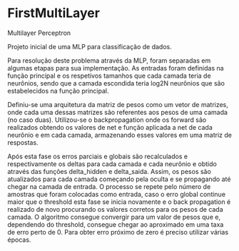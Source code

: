 # FirstMultiLayer
Multilayer Perceptron

Projeto inicial de uma MLP para classificação de dados.

Para resolução deste problema através da MLP, foram separadas em algumas etapas para sua implementação. As entradas foram definidas na função principal e os respetivos tamanhos que cada camada teria de neurônios, sendo que a camada escondida teria log2N neurônios que são
estabelecidos na função principal.

Definiu-se uma arquitetura da matriz de pesos como um vetor de matrizes, onde cada uma dessas matrizes são referentes aos pesos de uma camada (no caso duas). Utilizou-se o backpropagation onde os forward são realizados obtendo os valores de net e função aplicada a net de cada neurônio e em cada camada, armazenando esses valores em uma matriz de respostas.

Após esta fase os erros parciais e globais são recalculados e respectivamente os deltas para cada camada e cada neurônio e obtido através das funções delta_hidden e delta_saida. Assim, os pesos são atualizados para cada camada começando pela oculta e se propagando até chegar na camada de entrada. O processo se repete pelo número de amostras que foram colocadas como entrada, caso o erro global continue maior que o threshold esta fase se inicia novamente e o back propagation é realizado de novo procurando os valores corretos para os pesos de cada camada. O algoritmo consegue convergir para um valor de pesos que e, dependendo do threshold, consegue chegar ao aproximado em uma taxa de erro perto de 0. Para obter erro próximo de zero é preciso utilizar várias épocas.
